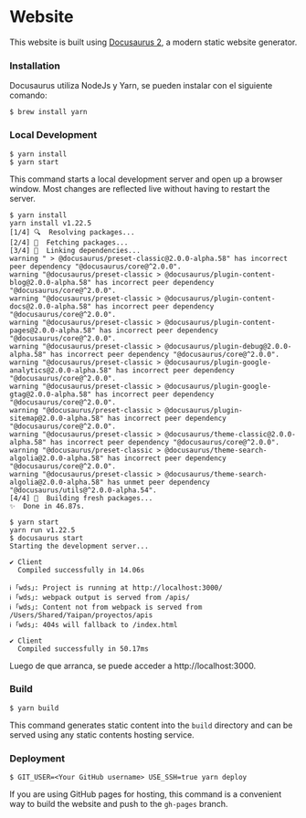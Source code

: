 # Website

This website is built using [Docusaurus 2](https://v2.docusaurus.io/), a modern static website generator.

### Installation

Docusaurus utiliza NodeJs y Yarn, se pueden instalar con el siguiente comando:

```
$ brew install yarn
```

### Local Development

```
$ yarn install
$ yarn start
```

This command starts a local development server and open up a browser window. Most changes are reflected live without having to restart the server.

```
$ yarn install
yarn install v1.22.5
[1/4] 🔍  Resolving packages...
[2/4] 🚚  Fetching packages...
[3/4] 🔗  Linking dependencies...
warning " > @docusaurus/preset-classic@2.0.0-alpha.58" has incorrect peer dependency "@docusaurus/core@^2.0.0".
warning "@docusaurus/preset-classic > @docusaurus/plugin-content-blog@2.0.0-alpha.58" has incorrect peer dependency "@docusaurus/core@^2.0.0".
warning "@docusaurus/preset-classic > @docusaurus/plugin-content-docs@2.0.0-alpha.58" has incorrect peer dependency "@docusaurus/core@^2.0.0".
warning "@docusaurus/preset-classic > @docusaurus/plugin-content-pages@2.0.0-alpha.58" has incorrect peer dependency "@docusaurus/core@^2.0.0".
warning "@docusaurus/preset-classic > @docusaurus/plugin-debug@2.0.0-alpha.58" has incorrect peer dependency "@docusaurus/core@^2.0.0".
warning "@docusaurus/preset-classic > @docusaurus/plugin-google-analytics@2.0.0-alpha.58" has incorrect peer dependency "@docusaurus/core@^2.0.0".
warning "@docusaurus/preset-classic > @docusaurus/plugin-google-gtag@2.0.0-alpha.58" has incorrect peer dependency "@docusaurus/core@^2.0.0".
warning "@docusaurus/preset-classic > @docusaurus/plugin-sitemap@2.0.0-alpha.58" has incorrect peer dependency "@docusaurus/core@^2.0.0".
warning "@docusaurus/preset-classic > @docusaurus/theme-classic@2.0.0-alpha.58" has incorrect peer dependency "@docusaurus/core@^2.0.0".
warning "@docusaurus/preset-classic > @docusaurus/theme-search-algolia@2.0.0-alpha.58" has incorrect peer dependency "@docusaurus/core@^2.0.0".
warning "@docusaurus/preset-classic > @docusaurus/theme-search-algolia@2.0.0-alpha.58" has unmet peer dependency "@docusaurus/utils@^2.0.0-alpha.54".
[4/4] 🔨  Building fresh packages...
✨  Done in 46.87s.
```

```
$ yarn start
yarn run v1.22.5
$ docusaurus start
Starting the development server...

✔ Client
  Compiled successfully in 14.06s

ℹ ｢wds｣: Project is running at http://localhost:3000/
ℹ ｢wds｣: webpack output is served from /apis/
ℹ ｢wds｣: Content not from webpack is served from /Users/Shared/Yaipan/proyectos/apis
ℹ ｢wds｣: 404s will fallback to /index.html

✔ Client
  Compiled successfully in 50.17ms
```

Luego de que arranca, se puede acceder a http://localhost:3000.

### Build

```
$ yarn build
```

This command generates static content into the `build` directory and can be served using any static contents hosting service.

### Deployment

```
$ GIT_USER=<Your GitHub username> USE_SSH=true yarn deploy
```

If you are using GitHub pages for hosting, this command is a convenient way to build the website and push to the `gh-pages` branch.
